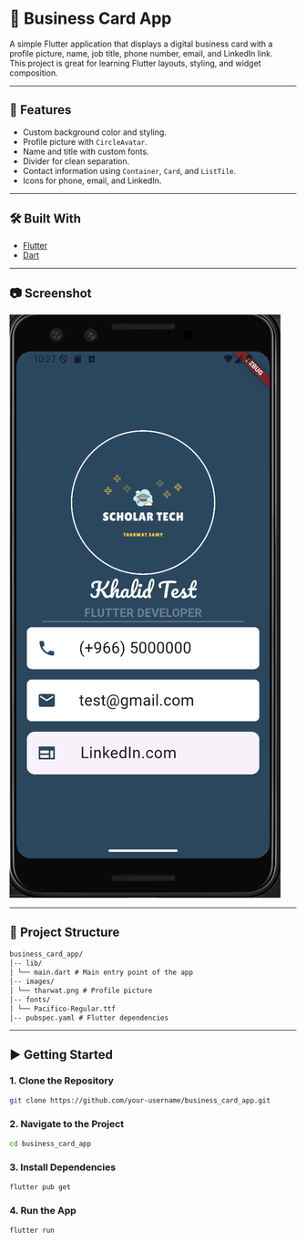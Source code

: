 # 📇 Business Card App

A simple Flutter application that displays a digital business card with a profile picture, name, job title, phone number, email, and LinkedIn link.  
This project is great for learning Flutter layouts, styling, and widget composition.

---

## 🚀 Features
- Custom background color and styling.
- Profile picture with `CircleAvatar`.
- Name and title with custom fonts.
- Divider for clean separation.
- Contact information using `Container`, `Card`, and `ListTile`.
- Icons for phone, email, and LinkedIn.

---

## 🛠️ Built With
- [Flutter](https://flutter.dev)  
- [Dart](https://dart.dev)  

---

## 📷 Screenshot

![App Screenshot](screenshots/preview.png)

---

## 📂 Project Structure
```
business_card_app/
│-- lib/
│ └── main.dart # Main entry point of the app
│-- images/
│ └── tharwat.png # Profile picture
│-- fonts/
│ └── Pacifico-Regular.ttf
│-- pubspec.yaml # Flutter dependencies
```

---

## ▶️ Getting Started
### 1. Clone the Repository
```bash
git clone https://github.com/your-username/business_card_app.git
```

### 2. Navigate to the Project
```bash
cd business_card_app
```
### 3. Install Dependencies
```bash
flutter pub get
```

### 4. Run the App
```bash
flutter run
```

